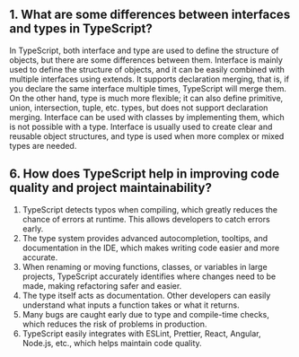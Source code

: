 ## 1. What are some differences between interfaces and types in TypeScript?

In TypeScript, both interface and type are used to define the structure of objects, but there are some differences between them. Interface is mainly used to define the structure of objects, and it can be easily combined with multiple interfaces using extends. It supports declaration merging, that is, if you declare the same interface multiple times, TypeScript will merge them. On the other hand, type is much more flexible; it can also define primitive, union, intersection, tuple, etc. types, but does not support declaration merging. Interface can be used with classes by implementing them, which is not possible with a type. Interface is usually used to create clear and reusable object structures, and type is used when more complex or mixed types are needed.

## 6. How does TypeScript help in improving code quality and project maintainability?

1. TypeScript detects typos when compiling, which greatly reduces the chance of errors at runtime. This allows developers to catch errors early.
2. The type system provides advanced autocompletion, tooltips, and documentation in the IDE, which makes writing code easier and more accurate.
3. When renaming or moving functions, classes, or variables in large projects, TypeScript accurately identifies where changes need to be made, making refactoring safer and easier.
4. The type itself acts as documentation. Other developers can easily understand what inputs a function takes or what it returns.
5. Many bugs are caught early due to type and compile-time checks, which reduces the risk of problems in production.
6. TypeScript easily integrates with ESLint, Prettier, React, Angular, Node.js, etc., which helps maintain code quality.